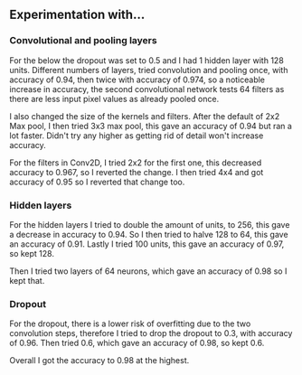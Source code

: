 ## Experimentation with...

### Convolutional and pooling layers
For the below the dropout was set to 0.5 and I had 1 hidden layer with 128 units.
Different numbers of layers, tried convolution and pooling once, with accuracy of 0.94, then twice with accuracy of 0.974, so a noticeable increase in accuracy, the second convolutional network tests 64 filters as there are less input pixel values as already pooled once.

I also changed the size of the kernels and filters. After the default of 2x2 Max pool, I then tried 3x3 max pool, this gave an accuracy of 0.94 but ran a lot faster. Didn't try any higher as getting rid of detail won't increase accuracy.

For the filters in Conv2D, I tried 2x2 for the first one, this decreased accuracy to 0.967, so I reverted the change. I then tried 4x4 and got accuracy of 0.95 so I reverted that change too.

### Hidden layers
For the hidden layers I tried to double the amount of units, to 256, this gave a decrease in accuracy to 0.94. So I then tried to halve 128 to 64, this gave an accuracy of 0.91. Lastly I tried 100 units, this gave an accuracy of 0.97, so kept 128.

Then I tried two layers of 64 neurons, which gave an accuracy of 0.98 so I kept that.

### Dropout

For the dropout, there is a lower risk of overfitting due to the two convolution steps, therefore I tried to drop the dropout to 0.3, with accuracy of 0.96. Then tried 0.6, which gave an accuracy of 0.98, so kept 0.6.

Overall I got the accuracy to 0.98 at the highest.